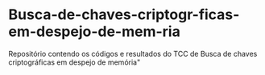# Busca-de-chaves-criptogr-ficas-em-despejo-de-mem-ria
Repositório contendo os códigos e resultados do TCC de Busca de chaves criptográficas em despejo de memória"
